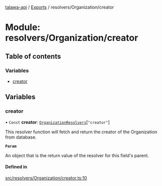 [talawa-api](../README.md) / [Exports](../modules.md) / resolvers/Organization/creator

# Module: resolvers/Organization/creator

## Table of contents

### Variables

- [creator](resolvers_Organization_creator.md#creator)

## Variables

### creator

• `Const` **creator**: [`OrganizationResolvers`](types_generatedGraphQLTypes.md#organizationresolvers)[``"creator"``]

This resolver function will fetch and return the creator of the Organization from database.

**`Param`**

An object that is the return value of the resolver for this field's parent.

#### Defined in

[src/resolvers/Organization/creator.ts:10](https://github.com/PalisadoesFoundation/talawa-api/blob/cf57ca9/src/resolvers/Organization/creator.ts#L10)
